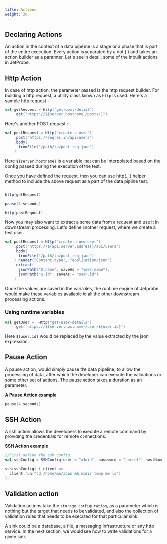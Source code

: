 ```yaml
---
title: Actions
weight: 20
---
```


## Declaring Actions

An action in the context of a data pipeline is a stage or a phase that is part of the entire execution. Every action is separated by a dot (.) and takes an action builder
as a paramter. Let's see in detail, some of the inbuilt actions in JetProbe.

## Http Action

In case of http action, the parameter passed is the http request builder. For building a http request, a utility class known as `Http` is used. Here's a sample http request :

```scala
val getRequest = Http("get-post-detail")
    .get("https://${server.hostname}/posts/1")
```

Here's another POST request :

```scala
val postRequest = Http("create-a-user")
    .post("https://reqres.in/api/users")
    .body(
      fromFile("/path/to/post_req.json")
    )
```

Here `${server.hostname}` is a variable that can be interpolated based on the config passed during the execution of the test.

Once you have defined the request, then you can use http(...) helper method to include the above request as a part of the data pipline test.

```Scala

http(getRequest)

pause(1.seconds)

http(postRequest)
```

Now you may also want to extract a some data from a request and use it in downstream processing.
Let's define another request, where we create a test user.

```scala
val postRequest = Http("create-a-new-user")
    .post("https://${api.server.address}/api/users")
    .body(
      fromFile("/path/to/post_req.json")
    ).header("Content-type", "application/json")
    .extract(
      jsonPath("$.name", saveAs = "user.name"),
      jsonPath("$.id", saveAs = "user.id")
    )
```

Once the values are saved in the variables, the runtime engine of Jetprobe would make these variables available to all the other downstream processing actions.

### Using runtime variables
```Scala
val getUser =  Http("get-user-details")
    .get("https://${server.hostname}/user/${user.id}")
```

Here `${user.id}` would be replaced by the value extracted by the json expression.

## Pause Action

A pause action, would simply pause the data pipeline, to allow the processing of data, after which the developer can execute the validations or some other set of actions.
The pause action takes a duration as an parameter.

**A Pause Action example**
```scala
pause(4.seconds)
```

## SSH Action

A ssh action allows the developers to execute a remote command by providing the credentials for remote connections.

**SSH Action example**

```scala
//First define the ssh config
val sshConfig = SSHConfig(user = "admin", password = "secret", hostName = "xx.xx.xx.xx")

ssh(sshConfig) { client =>
  client.run("cd /home/me/apps && mkdir temp && ls")
}

```

## Validation action

Validation actions take the `storage configuration`, as a parameter which is nothing but the target that needs to be validated, and also the collection of validation rules that needs
to be executed for that particular sink.

A sink could be a database, a file, a messaging infrastructure or any http service. In the next section, we would see how to write validations for a given sink.
